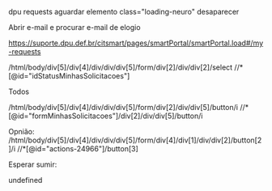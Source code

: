 dpu requests
aguardar elemento class="loading-neuro" desaparecer

Abrir e-mail e procurar e-mail de elogio

https://suporte.dpu.def.br/citsmart/pages/smartPortal/smartPortal.load#/my-requests

/html/body/div[5]/div[4]/div/div/div[5]/form/div[2]/div/div[2]/select
//\*[@id="idStatusMinhasSolicitacoes"]

Todos

/html/body/div[5]/div[4]/div/div/div[5]/form/div[2]/div/div[5]/button/i
//\*[@id="formMinhasSolicitacoes"]/div[2]/div/div[5]/button/i

Opnião:
/html/body/div[5]/div[4]/div/div/div[5]/form/div[4]/div[1]/div/div[2]/button[2]/i
//\*[@id="actions-24966"]/button[3]

Esperar sumir:

<div class="loading-neuro"><span>undefined</span></div>
